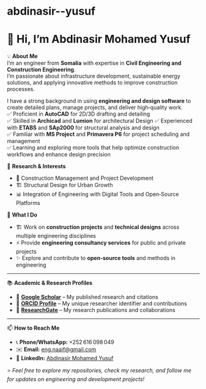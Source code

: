 # abdinasir--yusuf
# 👋 Hi, I’m Abdinasir Mohamed Yusuf

💡 **About Me**  
I’m an engineer from **Somalia** with expertise in **Civil Engineering and Construction Engineering**.  
I’m passionate about infrastructure development, sustainable energy solutions, and applying innovative methods to improve construction processes.  

I have a strong background in using **engineering and design software** to create detailed plans, manage projects, and deliver high‑quality work.  
✅ Proficient in **AutoCAD** for 2D/3D drafting and detailing  
✅ Skilled in **Archicad** and **Lumion** for architectural Design 
✅ Experienced with **ETABS** and **SAp2000** for structural analysis and design  
✅ Familiar with **MS Project** and **Primavera P6** for project scheduling and management  
✅ Learning and exploring more tools that help optimize construction workflows and enhance design precision  

🎯 **Research & Interests**  
- 🚀 Construction Management and Project Development  
- 🏗️ Structural Design for Urban Growth  
- 📊 Integration of Engineering with Digital Tools and Open‑Source Platforms  

💼 **What I Do**  
- 🏗️ Work on **construction projects** and **technical designs** across multiple engineering disciplines  
- ⚡ Provide **engineering consultancy services** for public and private projects  
- ✨ Explore and contribute to **open‑source tools** and methods in engineering  

---

📚 **Academic & Research Profiles**  
- 📖 [**Google Scholar**](https://scholar.google.com/citations?view_op=search_authors&mauthors=abdinasir+mohamed+yusuf&hl=en&oi=ao) – My published research and citations  
- 🧩 [**ORCID Profile**](https://orcid.org/0009-0000-3584-0403) – My unique researcher identifier and contributions  
- 🔬 [**ResearchGate**](https://www.researchgate.net/profile/Abdinasir-Yusuf) – My research publications and collaborations  

---

📫 **How to Reach Me**  
- 📞 **Phone/WhatsApp:** +252 616 098 049  
- ✉️ **Email:** [eng.naaif@gmail.com](mailto:eng.naaif@gmail.com)  
- 🔗 **LinkedIn:** [Abdinasir Mohamed Yusuf](https://www.linkedin.com/in/naaif-yusuf-500700181?utm_source=share&utm_campaign=share_via&utm_content=profile&utm_medium=ios_app)  

⭐️ *Feel free to explore my repositories, check my research, and follow me for updates on engineering and development projects!*  
